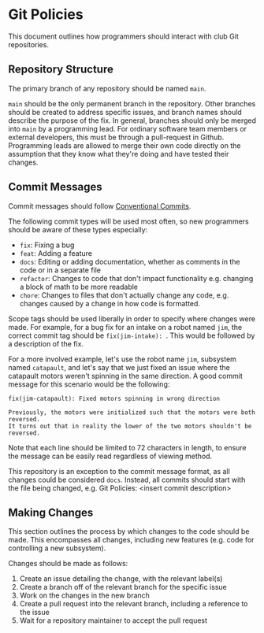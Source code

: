 # Git Policies

This document outlines how programmers should interact with club Git
repositories.

## Repository Structure 

The primary branch of any repository should be named `main`.

`main` should be the only permanent branch in the repository.
Other branches should be created to address specific issues, and branch names
should describe the purpose of the fix.
In general, branches should only be merged into `main` by a programming lead.
For ordinary software team members or external developers, this must be through
a pull-request in Github.
Programming leads are allowed to merge their own code directly on the assumption
that they know what they're doing and have tested their changes.

## Commit Messages 

Commit messages should follow
[Conventional Commits](https://www.conventionalcommits.org/en/v1.0.0/).

The following commit types will be used most often, so new programmers should be
aware of these types especially:
- `fix`:
  Fixing a bug
- `feat`:
  Adding a feature
- `docs`:
  Editing or adding documentation, whether as comments in the code or in a
  separate file
- `refactor`:
  Changes to code that don't impact functionality e.g. changing a block of math
  to be more readable
- `chore`:
  Changes to files that don't actually change any code, e.g. changes caused by a
  change in how code is formatted.

Scope tags should be used liberally in order to specify where changes were made.
For example, for a bug fix for an intake on a robot named `jim`, the correct
commit tag should be `fix(jim-intake):
`.
This would be followed by a description of the fix.

For a more involved example, let's use the robot name `jim`, subsystem named
`catapault`, and let's say that we just fixed an issue where the catapault
motors weren't spinning in the same direction.
A good commit message for this scenario would be the following:
```
fix(jim-catapault): Fixed motors spinning in wrong direction

Previously, the motors were initialized such that the motors were both
reversed.
It turns out that in reality the lower of the two motors shouldn't be
reversed.
```
Note that each line should be limited to 72 characters in length, to ensure the
message can be easily read regardless of viewing method.

This repository is an exception to the commit message format, as all changes
could be considered `docs`.
Instead, all commits should start with the file being changed, e.g. Git
Policies: \<insert commit description\>

## Making Changes

This section outlines the process by which changes to the code should be made.
This encompasses all changes, including new features (e.g. code for controlling
a new subsystem).

Changes should be made as follows:
1. Create an issue detailing the change, with the relevant label(s)
2. Create a branch off of the relevant branch for the specific issue
3. Work on the changes in the new branch
4. Create a pull request into the relevant branch, including a reference to the
   issue
5. Wait for a repository maintainer to accept the pull request
